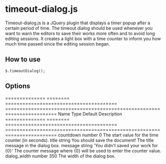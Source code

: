 timeout-dialog.js
=================

Timeout-dialog.js is a JQuery plugin that displays a timer popup after a certain period of time.
The timeout dialog should be used whenever you want to warn the editors to save their works more often and to avoid long editing sessions.
It creates a light box with a time counter to inform you how much time passed since the editing session began.

How to use
----------

`$.timeoutDialog();`


Options
-------

==============  ========  =======================================  ========================================================================
Name            Type      Default                                  Description
==============  ========  =======================================  ========================================================================
countdown       number    0                                        The start value for the time counter (in seconds).
title           string    You should save the document!            The title message in the dialog box.
message         string    'You didn\'t saved your work for {0}'    The counter message where {0} will be used to enter the counter value.
dialog_width    number    350                                      The width of the dialog box.
